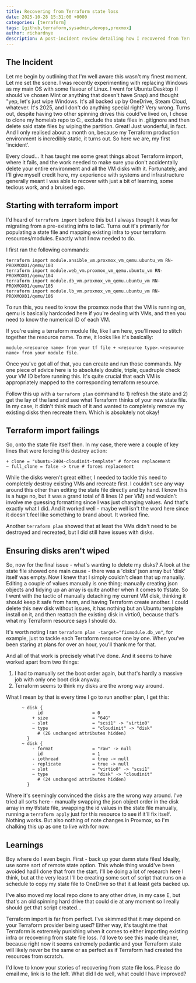 ```yaml
---
title: Recovering from Terraform state loss
date: 2025-10-28 15:31:00 +0000
categories: [terraform]
tags: [github,terraform,sysadmin,devops,proxmox]
author: richardnye
description: A post-incident review detailing how I recovered from Terraform state file loss in Proxmox
---
```


## The Incident
Let me begin by outlining that I'm well aware this wasn't my finest moment. Let me set the scene. I was recently experimenting with replacing Windows as my main OS with some flavour of Linux. I went for Ubuntu Desktop (I should've chosen Mint or anything that doesn't have Snap) and thought "yep, let's just wipe Windows. It's all backed up by OneDrive, Steam Cloud, whatever. It's 2025, and I don't do anything special right? Very wrong. Turns out, despite having two other spinning drives this could've lived on, I chose to clone my homelab repo to C:, exclude the state files in .gitignore and then delete said state files by wiping the partition. Great! Just wonderful, in fact. And I only realised about a month on, because my Terraform production environment is incredibly static, it turns out. So here we are, my first 'incident'.

Every cloud... It has taught me some great things about Terraform import, where it fails, and the work needed to make sure you don't accidentally delete your entire environment and all the VM disks with it. Fortunately, and I'll give myself credit here, my experience with systems and infrastructure generally meant I was able to recover with just a bit of learning, some tedious work, and a bruised ego.

## Starting with terraform import
I'd heard of ```terraform import``` before this but I always thought it was for migrating from a pre-existing infra to IaC. Turns out it's primarily for populating a state file and mapping existing infra to your terraform resources/modules. Exactly what I now needed to do.

I first ran the following commands:
```
terraform import module.ansible_vm.proxmox_vm_qemu.ubuntu_vm RN-PROXMOX01/qemu/103
terraform import module.web_vm.proxmox_vm_qemu.ubuntu_vm RN-PROXMOX01/qemu/104
terraform import module.db_vm.proxmox_vm_qemu.ubuntu_vm RN-PROXMOX01/qemu/105
terraform import module.lb_vm.proxmox_vm_qemu.ubuntu_vm RN-PROXMOX01/qemu/106
```
To run this, you need to know the proxmox node that the VM is running on, qemu is basically hardcoded here if you're dealing with VMs, and then you need to know the numerical ID of each VM. 

If you're using a terraform module file, like I am here, you'll need to stitch together the resource name. To me, it looks like it's basically:
```
module.<resource name> from your tf file + <resource type>.<resource name> from your module file. 
```

Once you've got all of that, you can create and run those commands. My one piece of advice here is to absolutely double, triple, quadruple check your VM ID before running this. It's quite crucial that each VM is appropriately mapped to the corresponding terraform resource. 

Follow this up with a ```terraform plan``` command to 1) refresh the state and 2) get the lay of the land and see what Terraform thinks of your new state file. In my case, it didn't think much of it and wanted to completely remove my existing disks then recreate them. Which is absolutely not okay!
## Terraform import failings
So, onto the state file itself then. In my case, there were a couple of key lines that were forcing this destroy action:
```
+ clone = "ubuntu-2404-cloudinit-template" # forces replacement
~ full_clone = false -> true # forces replacement
```
While the disks weren't great either, I needed to tackle this need to completely destroy existing VMs and recreate first. I couldn't see any way around this other than editing the state file directly and by hand. I know this is a huge no, but it was a grand total of 8 lines (2 per VM) and wouldn't involve me guessing formatting since I was just changing values. And that's exactly what I did. And it worked well - maybe well isn't the word here since it doesn't feel like something to brand about. It worked fine. 

Another ```terraform plan``` showed that at least the VMs didn't need to be destroyed and recreated, but I did still have issues with disks. 

## Ensuring disks aren't wiped
So, now for the final issue - what's wanting to delete my disks? A look at the state file showed one main cause - there was a 'disks' json array but 'disk' itself was empty. Now I knew that I simply couldn't clean that up manually. Editing a couple of values manually is one thing; manually creating json objects and tidying up an array is quite another when it comes to tfstate. So I went with the tactic of manually detaching my current VM disk, thinking it should keep it safe from harm, and having Terraform create another. I could delete this new disk without issues, it has nothing but an Ubuntu template install on it, and then reattach the existing disk in virtio0, because that's what my Terraform resource says I should do. 

It's worth noting I ran ```terraform plan -target="fixmodule.db_vm"```, for example, just to tackle each Terraform resource one by one. When you've been staring at plans for over an hour, you'll thank me for that. 

And all of that work is precisely what I've done. And it seems to have worked apart from two things:
1) I had to manually set the boot order again, but that's hardly a massive job with only one boot disk anyway.
2) Terraform seems to think my disks are the wrong way around. 

What I mean by that is every time I go to run another plan, I get this: 
```
      ~ disk {
            id                   = 0
          + size                 = "64G"
          ~ slot                 = "scsi1" -> "virtio0"
          ~ type                 = "cloudinit" -> "disk"
            # (26 unchanged attributes hidden)
        }
      ~ disk {
          - format               = "raw" -> null
            id                   = 1
          - iothread             = true -> null
          - replicate            = true -> null
          ~ slot                 = "virtio0" -> "scsi1"
          ~ type                 = "disk" -> "cloudinit"
            # (24 unchanged attributes hidden)
        }
```
Where it's seemingly convinced the disks are the wrong way around. I've tried all sorts here - manually swapping the json object order in the disk array in my tfstate file, swapping the id values in the state file manually, running a ```terraform apply``` just for this resource to see if it'll fix itself. Nothing works. But also nothing of note changes in Proxmox, so I'm chalking this up as one to live with for now.

## Learnings
Boy where do I even begin. First - back up your damn state files! Ideally, use some sort of remote state option. This whole thing would've been avoided had I done that from the start. I'll be doing a lot of research here I think, but at the very least I'll be creating some sort of script that runs on a schedule to copy my state file to OneDrive so that it at least gets backed up. 

I've also moved my local repo clone to any other drive, in my case E, but that's an old spinning hard drive that could die at any moment so I really should get that script created... 

Terraform import is far from perfect. I've skimmed that it may depend on your Terraform provider being used? Either way, it's taught me that Terraform is extremely punishing when it comes to either importing existing infra or recovering from state file loss. I'd love to see this made cleaner, because right now it seems extremely pedantic and your Terraform state will likely never be the same or as perfect as if Terraform had created the resources from scratch.

I'd love to know your stories of recovering from state file loss. Please do email me, link is to the left. What did I do well, what could I have improved?